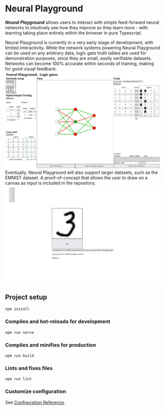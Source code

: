 # Neural Playground

<b><i>Neural Playground</i></b> allows users to interact with simple feed-forward neural networks to intuitively see how they improve as they learn more - with learning taking place entirely within the browser in pure Typescript.

Neural Playground is currently in a very early stage of development, with limited interactivity. While the network systems powering Neural Playground can be used on any arbitrary data, logic gate truth tables are used for demonstration purposes, since they are small, easily verifiable datasets. Networks can become 100% accurate within seconds of training, making for good visual feedback.
<img src="./readmeImages/logic-gates-example.png" width="600px">
Eventually, Neural Playground will also support larger datasets, such as the EMNIST dataset. A proof-of-concept that allows the user to draw on a canvas as input is included in the repository.
<img src="./readmeImages/emnist-example.png" width="600px">

## Project setup
```
npm install
```

### Compiles and hot-reloads for development
```
npm run serve
```

### Compiles and minifies for production
```
npm run build
```

### Lints and fixes files
```
npm run lint
```

### Customize configuration
See [Configuration Reference](https://cli.vuejs.org/config/).

